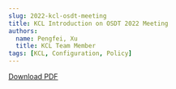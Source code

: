 ```yaml
---
slug: 2022-kcl-osdt-meeting
title: KCL Introduction on OSDT 2022 Meeting
authors:
  name: Pengfei, Xu
  title: KCL Team Member
tags: [KCL, Configuration, Policy]
---
```


[Download PDF](https://kcl-lang.github.io/talks/kcl-osdt2022.pdf)
